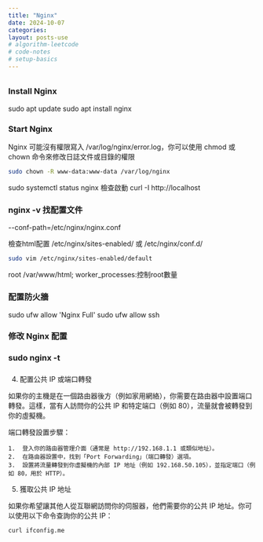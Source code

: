 ```yaml
---
title: "Nginx"
date: 2024-10-07
categories: 
layout: posts-use
# algorithm-leetcode
# code-notes
# setup-basics
---
```

<!-- 大綱引言 -->
######

<!-- 正文 -->

### Install Nginx
sudo apt update
sudo apt install nginx

### Start Nginx
Nginx 可能沒有權限寫入 /var/log/nginx/error.log，你可以使用 chmod 或 chown 命令來修改日誌文件或目錄的權限
```bash
sudo chown -R www-data:www-data /var/log/nginx
```
sudo systemctl status nginx 檢查啟動
curl -I http://localhost

### nginx -v 找配置文件
--conf-path=/etc/nginx/nginx.conf

檢查html配置
/etc/nginx/sites-enabled/ 或 /etc/nginx/conf.d/
```bash
sudo vim /etc/nginx/sites-enabled/default
```
root /var/www/html;
worker_processes:控制root數量

### 配置防火牆
sudo ufw allow 'Nginx Full'
sudo ufw allow ssh

### 修改 Nginx 配置

### sudo nginx -t

### 
4. 配置公共 IP 或端口轉發

如果你的主機是在一個路由器後方（例如家用網絡），你需要在路由器中設置端口轉發。這樣，當有人訪問你的公共 IP 和特定端口（例如 80），流量就會被轉發到你的虛擬機。

端口轉發設置步驟：

	1.	登入你的路由器管理介面（通常是 http://192.168.1.1 或類似地址）。
	2.	在路由器設置中，找到「Port Forwarding」（端口轉發）選項。
	3.	設置將流量轉發到你虛擬機的內部 IP 地址（例如 192.168.50.105），並指定端口（例如 80，用於 HTTP）。

5. 獲取公共 IP 地址

如果你希望讓其他人從互聯網訪問你的伺服器，他們需要你的公共 IP 地址。你可以使用以下命令查詢你的公共 IP：
```bash
curl ifconfig.me
```